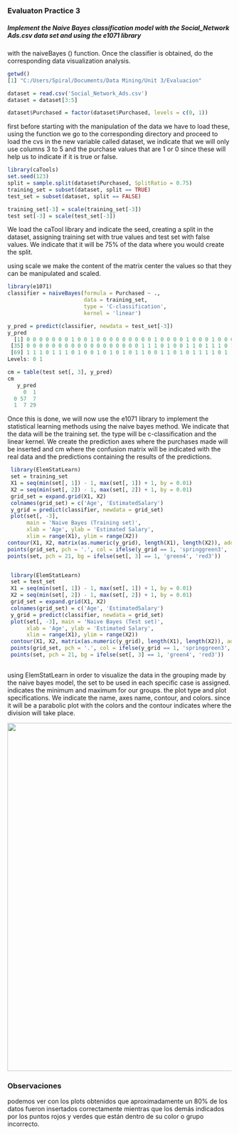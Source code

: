 ### **Evaluaton Practice 3**


##### Implement the Naive Bayes classification model with the Social_Network Ads.csv data set and using the e1071 library 
with the naiveBayes () function. Once the classifier is obtained, do the corresponding data visualization analysis.

```R
getwd()
[1] "C:/Users/Spiral/Documents/Data Mining/Unit 3/Evaluacion"

dataset = read.csv('Social_Network_Ads.csv')
dataset = dataset[3:5]

dataset$Purchased = factor(dataset$Purchased, levels = c(0, 1))

```


first before starting with the manipulation of the data we have to load these, using the function we go to the corresponding 
directory and proceed to load the cvs in the new variable called dataset, we indicate that we will only use columns 3 to 5 
and the purchase values ​​that are 1 or 0 since these will help us to indicate if it is true or false.

```R
library(caTools)
set.seed(123)
split = sample.split(dataset$Purchased, SplitRatio = 0.75)
training_set = subset(dataset, split == TRUE)
test_set = subset(dataset, split == FALSE)

training_set[-3] = scale(training_set[-3])
test set[-3] = scale(test_set[-3])

```

We load the caTool library and indicate the seed, creating a split in the dataset, assigning training set with true values 
and test set with false values. We indicate that it will be 75% of the data where you would create the split.

using scale we make the content of the matrix center the values ​​so that they can be manipulated and scaled.

```R
library(e1071)
classifier = naiveBayes(formula = Purchased ~ .,
                        data = training_set,
                        type = 'C-classification',
                        kernel = 'linear')

y_pred = predict(classifier, newdata = test_set[-3])
y_pred
  [1] 0 0 0 0 0 0 0 1 0 0 1 0 0 0 0 0 0 0 0 0 1 0 0 0 0 1 0 0 0 1 0 0 0 0
 [35] 0 0 0 0 0 0 0 0 0 0 0 0 0 0 0 0 0 0 1 1 1 0 1 0 0 1 1 0 1 1 1 0 1 1
 [69] 1 1 1 0 1 1 1 0 1 0 0 1 0 1 0 1 0 1 1 0 0 1 1 0 1 0 1 1 1 1 0 1
Levels: 0 1

cm = table(test set[, 3], y_pred)
cm
   y_pred
     0  1
  0 57  7
  1  7 29

```

Once this is done, we will now use the e1071 library to implement the statistical learning methods using the naive bayes method. 
We indicate that the data will be the training set. the type will be c-classification and the linear kernel. We create the prediction axes 
where the purchases made will be inserted and cm where the confusion matrix will be indicated with the real data and the predictions 
containing the results of the predictions.


```R
 library(ElemStatLearn)
 set = training_set
 X1 = seq(min(set[, 1]) - 1, max(set[, 1]) + 1, by = 0.01)
 X2 = seq(min(set[, 2]) - 1, max(set[, 2]) + 1, by = 0.01)
 grid_set = expand.grid(X1, X2)
 colnames(grid_set) = c('Age', 'EstimatedSalary')
 y_grid = predict(classifier, newdata = grid_set)
 plot(set[, -3],
      main = 'Naive Bayes (Training set)',
      xlab = 'Age', ylab = 'Estimated Salary',
      xlim = range(X1), ylim = range(X2))
contour(X1, X2, matrix(as.numeric(y_grid), length(X1), length(X2)), add = TRUE)
points(grid_set, pch = '.', col = ifelse(y_grid == 1, 'springgreen3', 'tomato'))
points(set, pch = 21, bg = ifelse(set[, 3] == 1, 'green4', 'red3'))


```

```R

 library(ElemStatLearn)
 set = test_set
 X1 = seq(min(set[, 1]) - 1, max(set[, 1]) + 1, by = 0.01)
 X2 = seq(min(set[, 2]) - 1, max(set[, 2]) + 1, by = 0.01)
 grid_set = expand.grid(X1, X2)
 colnames(grid_set) = c('Age', 'EstimatedSalary')
 y_grid = predict(classifier, newdata = grid_set)
 plot(set[, -3], main = 'Naive Bayes (Test set)',
      xlab = 'Age', ylab = 'Estimated Salary',
      xlim = range(X1), ylim = range(X2))
 contour(X1, X2, matrix(as.numeric(y_grid), length(X1), length(X2)), add = TRUE)
 points(grid_set, pch = '.', col = ifelse(y_grid == 1, 'springgreen3', 'tomato'))
 points(set, pch = 21, bg = ifelse(set[, 3] == 1, 'green4', 'red3'))
 
```
using ElemStatLearn in order to visualize the data in the grouping made by the naive bayes model, the set to be used in each specific case is assigned. 
indicates the minimum and maximum for our groups. the plot type and plot specifications. We indicate the name, axes name, contour, and colors. 
since it will be a parabolic plot with the colors and the contour indicates where the division will take place.

<p align="center">
  <img width="544" height="781" src="https://i.imgur.com/F4Jab5o.png">
  
</p>


### **Observaciones**

podemos ver con los plots obtenidos que aproximadamente un 80% de los datos fueron insertados correctamente mientras que los demás indicados por los 
puntos rojos y verdes que están dentro de su color o grupo incorrecto.
